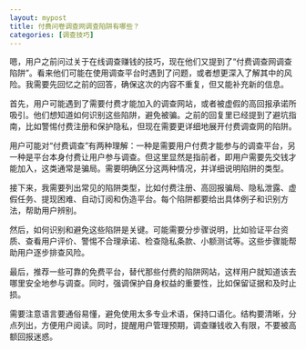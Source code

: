 ```yaml
---
layout: mypost
title: 付费问卷调查网调查陷阱有哪些？
categories: [调查技巧]
---
```



嗯，用户之前问过关于在线调查赚钱的技巧，现在他们又提到了“付费调查网调查陷阱”。看来他们可能在使用调查平台时遇到了问题，或者想更深入了解其中的风险。我需要先回忆之前的回答，确保这次的内容不重复，但又能补充新的信息。

首先，用户可能遇到了需要付费才能加入的调查网站，或者被虚假的高回报承诺所吸引。他们想知道如何识别这些陷阱，避免被骗。之前的回复里已经提到了避坑指南，比如警惕付费注册和保护隐私，但现在需要更详细地展开付费调查网的陷阱。

用户可能对“付费调查”有两种理解：一种是需要用户付费才能参与的调查平台，另一种是平台本身付费让用户参与调查。但这里显然是指前者，即用户需要先交钱才能加入，这类通常是骗局。需要明确区分这两种情况，并详细说明陷阱的类型。

接下来，我需要列出常见的陷阱类型，比如付费注册、高回报骗局、隐私泄露、虚假任务、提现困难、自动订阅和伪造平台。每个陷阱都要给出具体例子和识别方法，帮助用户辨别。

然后，如何识别和避免这些陷阱是关键。可能需要分步骤说明，比如验证平台资质、查看用户评价、警惕不合理承诺、检查隐私条款、小额测试等。这些步骤能帮助用户逐步排查风险。

最后，推荐一些可靠的免费平台，替代那些付费的陷阱网站，这样用户就知道该去哪里安全地参与调查。同时，强调保护自身权益的重要性，比如保留证据和及时止损。

需要注意语言要通俗易懂，避免使用太多专业术语，保持口语化。结构要清晰，分点列出，方便用户阅读。同时，提醒用户管理预期，调查赚钱收入有限，不要被高额回报迷惑。
